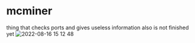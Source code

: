 # mcminer
thing that checks ports and gives useless information also is not finished yet
![2022-08-16 15 12 48](https://cdn.discordapp.com/attachments/689197706169942135/1009071453720825907/unknown.png)

        

        
